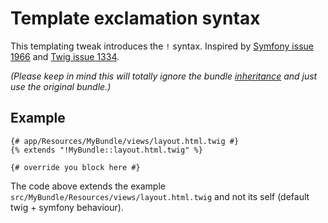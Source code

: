 Template exclamation syntax
=============
This templating tweak introduces the `!` syntax. 
Inspired by [Symfony issue 1966](https://github.com/symfony/symfony/issues/1966) and [Twig issue 1334](https://github.com/fabpot/Twig/issues/1334).

*(Please keep in mind this will totally ignore the bundle [inheritance](http://symfony.com/doc/current/cookbook/bundles/inheritance.html) and  just use the original bundle.)*

Example
-------------
```jinja
{# app/Resources/MyBundle/views/layout.html.twig #}
{% extends "!MyBundle::layout.html.twig" %}

{# override you block here #}
```
The code above extends the example `src/MyBundle/Resources/views/layout.html.twig` and not its self (default twig + symfony behaviour).
